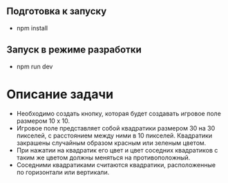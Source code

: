 ## Подготовка к запуску

- npm install

## Запуск в режиме разработки

- npm run dev

# Описание задачи

- Необходимо создать кнопку, которая будет создавать игровое поле размером 10 х 10.
- Игровое поле представляет собой квадратики размером 30 на 30 пикселей, с расстоянием между ними в 10
  пикселей. Квадратики закрашены случайным образом красным или зеленым цветом.
- При нажатии на квадратик его цвет и цвет соседних квадратиков с таким же цветом должны меняться на
  противоположный.
- Соседними квадратиками считаются квадратики, расположенные по горизонтали или вертикали.
